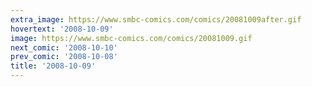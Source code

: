```yaml
---
extra_image: https://www.smbc-comics.com/comics/20081009after.gif
hovertext: '2008-10-09'
image: https://www.smbc-comics.com/comics/20081009.gif
next_comic: '2008-10-10'
prev_comic: '2008-10-08'
title: '2008-10-09'
---
```


